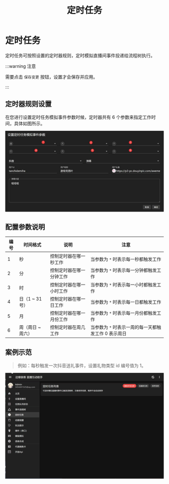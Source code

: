 ﻿---
title: '定时任务'
sidebar_position: 4
---

# 定时任务

定时任务可按照设置的定时器规则，定时模拟直播间事件投递给流程树执行。

:::warning 注意

需要点击 `保存变更` 按钮，设置才会保存并应用。

:::

## 定时器规则设置

在您进行设置定时任务模拟事件参数时候，定时器共有 6 个参数来指定工作时间，具体如图所示。

![定时器规则设置](./img/定时器规则设置.jpg)

## 配置参数说明

|编号|时间格式|说明|注意|
|-|-|-|-|
|1|秒|控制定时器在哪一秒工作|当参数为 `*` 时表示每一秒都触发工作|
|2|分|控制定时器在哪一分钟工作|当参数为 `*` 时表示每一分钟都触发工作|
|3|时|控制定时器在哪一小时工作|当参数为 `*` 时表示每一小时都触发工作|
|4|日（1 ~ 31 号）|控制定时器在哪一日工作|当参数为 `*` 时表示每一日都触发工作|
|5|月|控制定时器在哪一月份工作|当参数为 `*` 时表示每一月份都触发工作|
|6|周（周日 ~ 周六）|控制定时器在周几工作|当参数为 `*` 时表示一周的每一天都触发工作 0 表示周日|

## 案例示范
>例如：每秒触发一次抖音送礼事件，设置礼物类型 id 编号值为 1。

![定时任务案例](./img/定时任务案例.gif)